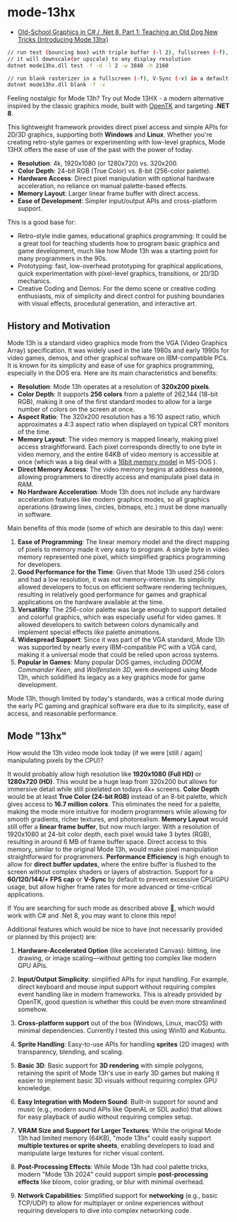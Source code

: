 # mode-13hx

- [Old-School Graphics in C# / .Net 8, Part 1: Teaching an Old Dog New Tricks (Introducing Mode 13hx)](https://dev.to/peter_truchly_4fce0874fd5/old-school-graphics-in-c-net-8-part-1-teaching-an-old-dog-new-tricks-introducing-mode-13hx-mpk)

~~~sh
// run test (bouncing box) with triple buffer (-l 2), fullscreen (-f), framechart (-d) in 4k
// it will downscale(or upscale) to any display resolution
dotnet mode13hx.dll test -f -d -l 2 -w 3840 -h 2160

// run blank rasterizer in a fullscreen (-f), V-Sync (-v) in a default (1920x1080) resolution with double buffer
dotnet mode13hx.dll blank -f -v
~~~

Feeling nostalgic for Mode 13h? Try out Mode 13HX - a modern alternative inspired by the classic graphics mode, built with [OpenTK](https://opentk.net/index.html) and targeting **.NET 8**.

This lightweight framework provides direct pixel access and simple APIs for 2D/3D graphics, supporting both **Windows** and **Linux**. Whether you're creating retro-style games or experimenting with low-level graphics, Mode 13HX offers the ease of use of the past with the power of today.

- **Resolution**: 4k, 1920x1080 (or 1280x720) vs. 320x200.
- **Color Depth**: 24-bit RGB (True Color) vs. 8-bit (256-color palette).
- **Hardware Access**: Direct pixel manipulation with optional hardware acceleration, no reliance on manual palette-based effects.
- **Memory Layout**: Larger linear frame buffer with direct access.
- **Ease of Development**: Simpler input/output APIs and cross-platform support.

This is a good base for:

- Retro-style indie games, educational graphics programming: It could be a great tool for teaching students how to program basic graphics and game development, much like how Mode 13h was a starting point for many programmers in the 90s.
- Prototyping: fast, low-overhead prototyping for graphical applications, quick experimentation with pixel-level graphics, transitions, or 2D/3D mechanics.
- Creative Coding and Demos: For the demo scene or creative coding enthusiasts, mix of simplicity and direct control for pushing boundaries with visual effects, procedural generation, and interactive art.

## History and Motivation

Mode 13h is a standard video graphics mode from the VGA (Video Graphics Array) specification. It was widely used in the late 1980s and early 1990s for video games, demos, and other graphical software on IBM-compatible PCs. It is known for its simplicity and ease of use for graphics programming, especially in the DOS era. Here are its main characteristics and benefits:

- **Resolution**: Mode 13h operates at a resolution of **320x200 pixels**.
- **Color Depth**: It supports **256 colors** from a palette of 262,144 (18-bit RGB), making it one of the first standard modes to allow for a large number of colors on the screen at once.
- **Aspect Ratio**: The 320x200 resolution has a 16:10 aspect ratio, which approximates a 4:3 aspect ratio when displayed on typical CRT monitors of the time.
- **Memory Layout**: The video memory is mapped linearly, making pixel access straightforward. Each pixel corresponds directly to one byte in video memory, and the entire 64KB of video memory is accessible at once (which was a big deal with a [16bit memory model](https://devblogs.microsoft.com/oldnewthing/20200728-00/?p=104012) in MS-DOS ).
- **Direct Memory Access**: The video memory begins at address `0xA0000`, allowing programmers to directly access and manipulate pixel data in RAM.
- **No Hardware Acceleration**: Mode 13h does not include any hardware acceleration features like modern graphics modes, so all graphics operations (drawing lines, circles, bitmaps, etc.) must be done manually in software.

Main benefits of this mode (some of which are desirable to this day) were:

1. **Ease of Programming**: The linear memory model and the direct mapping of pixels to memory made it very easy to program. A single byte in video memory represented one pixel, which simplified graphics programming for developers.
2. **Good Performance for the Time**: Given that Mode 13h used 256 colors and had a low resolution, it was not memory-intensive. Its simplicity allowed developers to focus on efficient software rendering techniques, resulting in relatively good performance for games and graphical applications on the hardware available at the time.
3. **Versatility**: The 256-color palette was large enough to support detailed and colorful graphics, which was especially useful for video games. It allowed developers to switch between colors dynamically and implement special effects like palette animations.
4. **Widespread Support**: Since it was part of the VGA standard, Mode 13h was supported by nearly every IBM-compatible PC with a VGA card, making it a universal mode that could be relied upon across systems.
5. **Popular in Games**: Many popular DOS games, including *DOOM*, *Commander Keen*, and *Wolfenstein 3D*, were developed using Mode 13h, which solidified its legacy as a key graphics mode for game development.

Mode 13h, though limited by today's standards, was a critical mode during the early PC gaming and graphical software era due to its simplicity, ease of access, and reasonable performance.

## Mode "13hx"

How would the 13h video mode look today (if we were [still / again] manipulating pixels by the CPU)?

It would probably allow high resolution like **1920x1080 (Full HD)** or **1280x720 (HD)**. This would be a huge leap from 320x200 but allows for immersive detail while still pixelated on todays 4k+ screens.
**Color Depth** would be at least **True Color (24-bit RGB)** instead of an 8-bit palette, which gives access to **16.7 million colors**. This eliminates the need for a palette, making the mode more intuitive for modern programmers while allowing for smooth gradients, richer textures, and photorealism.
**Memory Layout** would still offer a **linear frame buffer**, but now much larger. With a resolution of 1920x1080 at 24-bit color depth, each pixel would take 3 bytes (RGB), resulting in around 6 MB of frame buffer space. Direct access to this memory, similar to the original Mode 13h, would make pixel manipulation straightforward for programmers. **Performance Efficiency** is high enough to allow for **direct buffer updates**, where the entire buffer is flushed to the screen without complex shaders or layers of abstraction. Support for a **60/120/144/+ FPS cap** or **V-Sync** by default to prevent excessive CPU/GPU usage, but allow higher frame rates for more advanced or time-critical applications.

If You are searching for such mode as described above :arrow_up_small:, which would work with C# and .Net 8, you may want to clone this repo!

Additional features which would be nice to have (not necessarily provided or planned by this project) are:

1. **Hardware-Accelerated Option** (like accelerated Canvas): blitting, line drawing, or image scaling—without getting too complex like modern GPU APIs.

2. **Input/Output Simplicity**: simplified APIs for input handling. For example, direct keyboard and mouse input support without requiring complex event handling like in modern frameworks. This is already provided by OpenTK, good question is whether this could be even more streamlined somehow.

3. **Cross-platform support** out of the box (Windows, Linux, macOS) with minimal dependencies. Currently I tested this using Win10 and Kubuntu.

4. **Sprite Handling**: Easy-to-use APIs for handling **sprites** (2D images) with transparency, blending, and scaling.

5. **Basic 3D**: Basic support for **3D rendering** with simple polygons, retaining the spirit of Mode 13h's use in early 3D games but making it easier to implement basic 3D visuals without requiring complex GPU knowledge.

6. **Easy Integration with Modern Sound**: Built-in support for sound and music (e.g., modern sound APIs like OpenAL or SDL audio) that allows for easy playback of audio without requiring complex setup.

7. **VRAM Size and Support for Larger Textures**: While the original Mode 13h had limited memory (64KB), "mode 13hx" could easily support **multiple textures or sprite sheets**, enabling developers to load and manipulate large textures for richer visual content.

8. **Post-Processing Effects**: While Mode 13h had cool palette tricks, modern "Mode 13h 2024" could support simple **post-processing effects** like bloom, color grading, or blur with minimal overhead.

9. **Network Capabilities**: Simplified support for **networking** (e.g., basic TCP/UDP) to allow for multiplayer or online experiences without requiring developers to dive into complex networking code.

   

   
